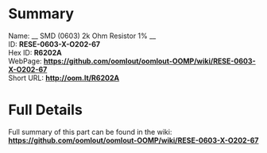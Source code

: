 
Summary
=================
  
Name: __ SMD (0603) 2k Ohm Resistor 1% __    
ID: __RESE-0603-X-O202-67__   
Hex ID: __R6202A__   
WebPage: __https://github.com/oomlout/oomlout-OOMP/wiki/RESE-0603-X-O202-67__   
Short URL: __http://oom.lt/R6202A__   

Full Details
==========================
Full summary of this part can be found in the wiki:   
__https://github.com/oomlout/oomlout-OOMP/wiki/RESE-0603-X-O202-67__    

